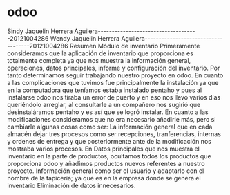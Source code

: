 # odoo
Sindy Jaquelin Herrera  Aguilera------------------------------------20121004286
Wendy Jaquelin Herrera  Aguilera------------------------------------20121004286
Resumen 
Módulo de inventario
Primeramente consideramos que la aplicación de inventario que proporciona es totalmente completa ya que nos muestra la información general, operaciones, datos principales, informe y configuración del inventario. Por tanto determinamos seguir trabajando nuestro proyecto en odoo.
En cuanto a las complicaciones que tuvimos fue principalmente la instalación ya que en la computadora que teníamos estaba instalado pentaho y pues al instalarse odoo nos tiraba un error de puerto  y en eso nos llevó varios días queriéndolo arreglar, al consultarle a un compañero nos sugirió que desinstaláramos pentaho  y es así que se logró  instalar.
En cuanto a las modificaciones consideramos que no era necesario añadirle más, pero si cambiarle algunas cosas como ser:
	La información general que en cada almacén dejar tres procesos como ser recepciones, tranferencias, internas y ordenes de entrega y que posteriormente  ante de la modificación nos mostraba varios procesos.
	En Datos principales que nos muestra el inventario en la parte de productos, ocultamos todos los productos que proporciona odoo y añadimos productos nuevos referentes a nuestro proyecto.
	Información general como ser el usuario y adaptarlo con el nombre de la tapicería; ya que es en la empresa donde se genera el inventario 
	Eliminación de datos innecesarios.
